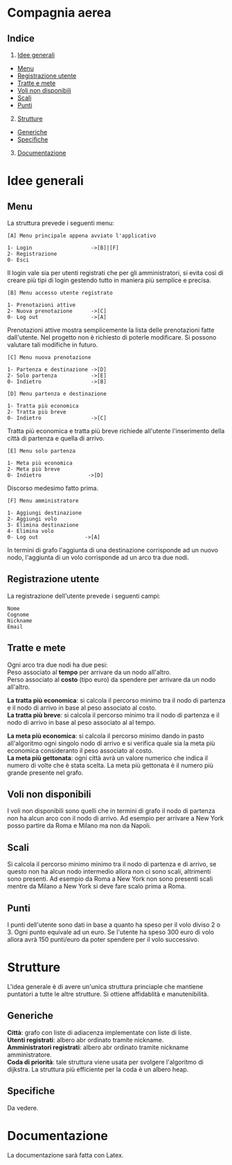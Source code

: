 # Compagnia aerea

## Indice
1. [Idee generali](#Idee-generali)
  * [Menu](#Menu)
  * [Registrazione utente](#Registrazione-utente)
  * [Tratte e mete](#Tratte-e-mete)
  * [Voli non disponibili](#Voli-non-disponibili)
  * [Scali](#Scali)
  * [Punti](#Punti)
2. [Strutture](#Strutture)    
  * [Generiche](#Generiche)
  * [Specifiche](#Specifiche)
3. [Documentazione](#Documentazione)  


# Idee generali
## Menu
La struttura prevede i seguenti menu:

```
[A] Menu principale appena avviato l'applicativo

1- Login                   ->[B]|[F]
2- Registrazione
0- Esci
```

Il login vale sia per utenti registrati che per gli amministratori, si evita così di creare più tipi di login gestendo tutto in maniera più semplice e precisa.

```
[B] Menu accesso utente registrato

1- Prenotazioni attive
2- Nuova prenotazione      ->[C]
0- Log out                 ->[A]
```
Prenotazioni attive mostra semplicemente la lista delle prenotazioni fatte dall'utente. Nel progetto non è richiesto di poterle modificare. Si possono valutare tali modifiche in futuro.

```
[C] Menu nuova prenotazione

1- Partenza e destinazione ->[D]
2- Solo partenza           ->[E]
0- Indietro                ->[B]
```

```
[D] Menu partenza e destinazione

1- Tratta più economica
2- Tratta più breve
0- Indietro                ->[C]
```
Tratta più economica e tratta più breve richiede all'utente l'inserimento della città di partenza e quella di arrivo.

```
[E] Menu solo partenza

1- Meta più economica
2- Meta più breve
0- Indietro               ->[D]
```
Discorso medesimo fatto prima.

```
[F] Menu amministratore

1- Aggiungi destinazione
2- Aggiungi volo
3- Elimina destinazione
4- Elimina volo
0- Log out               ->[A]
```
In termini di grafo l'aggiunta di una destinazione corrisponde ad un nuovo nodo, l'aggiunta di un volo corrisponde ad un arco tra due nodi.

## Registrazione utente
La registrazione dell'utente prevede i seguenti campi:
```
Nome
Cognome
Nickname
Email
```

## Tratte e mete
Ogni arco tra due nodi ha due pesi:\
Peso associato al **tempo** per arrivare da un nodo all'altro.\
Perso associato al **costo** (tipo euro) da spendere per arrivare da un nodo all'altro.

**La tratta più economica**: si calcola il percorso minimo tra il nodo di partenza e il nodo di arrivo in base al peso associato al costo.\
**La tratta più breve**: si calcola il percorso minimo tra il nodo di partenza e il nodo di arrivo in base al peso associato al al tempo.

**La meta più economica**: si calcola il percorso minimo dando in pasto all'algoritmo ogni singolo nodo di arrivo e si verifica quale sia la meta più economica consideranto il peso associato al costo.\
**La meta più gettonata**: ogni città avrà un valore numerico che indica il numero di volte che è stata scelta. La meta più gettonata è il numero più grande presente nel grafo.

## Voli non disponibili
I voli non disponibili sono quelli che in termini di grafo il nodo di partenza non ha alcun arco con il nodo di arrivo. Ad esempio per arrivare a New York posso partire da Roma e Milano ma non da Napoli.

## Scali
Si calcola il percorso minimo minimo tra il nodo di partenza e di arrivo, se questo non ha alcun nodo intermedio allora non ci sono scali, altrimenti sono presenti. Ad esempio da Roma a New York non sono presenti scali mentre da Milano a New York si deve fare scalo prima a Roma.

## Punti
I punti dell'utente sono dati in base a quanto ha speso per il volo diviso 2 o 3. Ogni punto equivale ad un euro. Se l'utente ha speso 300 euro di volo allora avrà 150 punti/euro da poter spendere per il volo successivo.

# Strutture
L'idea generale è di avere un'unica struttura princiaple che mantiene puntatori a tutte le altre strutture. Si ottiene affidablità e manutenibilità.

## Generiche
**Città**: grafo con liste di adiacenza implementate con liste di liste.\
**Utenti registrati**: albero abr ordinato tramite nickname.\
**Amministratori registrati**: albero abr ordinato tramite nickname amministratore.\
**Coda di priorità**: tale struttura viene usata per svolgere l'algoritmo di dijkstra. La struttura più efficiente per la coda è un albero heap.

## Specifiche
Da vedere.


# Documentazione
La documentazione sarà fatta con Latex.
